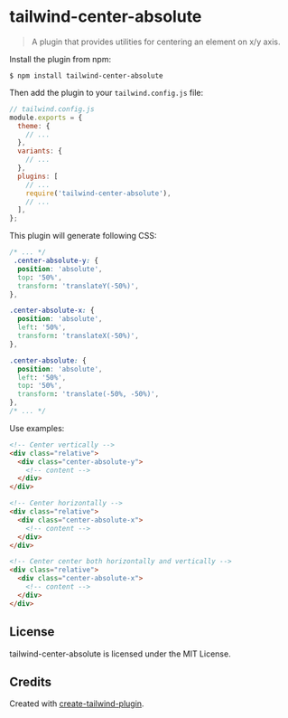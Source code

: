 # tailwind-center-absolute

> A plugin that provides utilities for centering an element on x/y axis.

Install the plugin from npm:

```
$ npm install tailwind-center-absolute
```

Then add the plugin to your `tailwind.config.js` file:

```js
// tailwind.config.js
module.exports = {
  theme: {
    // ...
  },
  variants: {
    // ...
  },
  plugins: [
    // ...
    require('tailwind-center-absolute'),
    // ...
  ],
};
```

This plugin will generate following CSS:

```css
/* ... */
 .center-absolute-y: {
  position: 'absolute',
  top: '50%',
  transform: 'translateY(-50%)',
},

.center-absolute-x: {
  position: 'absolute',
  left: '50%',
  transform: 'translateX(-50%)',
},

.center-absolute: {
  position: 'absolute',
  left: '50%',
  top: '50%',
  transform: 'translate(-50%, -50%)',
},
/* ... */
```

Use examples:

```html
<!-- Center vertically -->
<div class="relative">
  <div class="center-absolute-y">
    <!-- content -->
  </div>
</div>

<!-- Center horizontally -->
<div class="relative">
  <div class="center-absolute-x">
    <!-- content -->
  </div>
</div>

<!-- Center center both horizontally and vertically -->
<div class="relative">
  <div class="center-absolute-x">
    <!-- content -->
  </div>
</div>
```

## License

tailwind-center-absolute is licensed under the MIT License.

## Credits

Created with [create-tailwind-plugin](https://github.com/Landish/create-tailwind-plugin).
